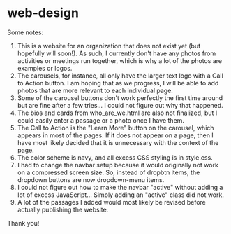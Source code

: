 # web-design

Some notes:
1. This is a website for an organization that does not exist yet (but hopefully will soon!). As such, I currently don't have any photos from activities or meetings run together, which is why a lot of the photos are examples or logos.
2. The carousels, for instance, all only have the larger text logo with a Call to Action button. I am hoping that as we progress, I will be able to add photos that are more relevant to each individual page.
3. Some of the carousel buttons don't work perfectly the first time around but are fine after a few tries... I could not figure out why that happened.
4. The bios and cards from who_are_we.html are also not finalized, but I could easily enter a passage or a photo once I have them.
5. The Call to Action is the "Learn More" button on the carousel, which appears in most of the pages. If it does not appear on a page, then I have most likely decided that it is unnecessary with the context of the page.
6. The color scheme is navy, and all excess CSS styling is in style.css.
7. I had to change the navbar setup because it would originally not work on a compressed screen size. So, instead of dropbtn items, the dropdown buttons are now dropdown-menu items.
8. I could not figure out how to make the navbar "active" without adding a lot of excess JavaScript... Simply adding an "active" class did not work.
9. A lot of the passages I added would most likely be revised before actually publishing the website.

Thank you!
